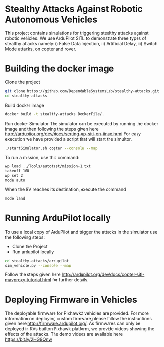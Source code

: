 # Stealthy Attacks Against Robotic Autonomous Vehicles
This project contains simulations for triggering stealthy attacks against robotic vehicles. We use ArduPilot SITL to demonstrate three types of stealthy attacks namely: i) False Data Injection, ii) Artificial Delay, iii) Switch Mode attacks, on copter and rover.

# Building the docker image
Clone the project
```bash
git clone https://github.com/DependableSystemsLab/stealthy-attacks.git
cd stealthy-attacks
```
Build docker image
```bash
docker build -t stealthy-attacks DockerFile/.
```
Run docker Simulator
The simulator can be executed by running the docker image and then following the steps given here http://ardupilot.org/dev/docs/setting-up-sitl-on-linux.html 
For easy execution we have provided a script that will start the simultor. 
```bash
./startSimulator.sh copter --console --map
```
To run a mission, use this command:
```bash
wp load ../Tools/autotest/mission-1.txt
takeoff 100
wp set 2
mode auto
```
When the RV reaches its destination, execute the command
```bash
mode land
```

# Running ArduPilot locally
To use a local copy of ArduPilot and trigger the attacks in the simulator use the following steps:
* Clone the Project
* Run ardupilot locally
```bash
cd stealthy-attacks/ardupilot
sim_vehicle.py --console --map
```
Follow the steps given here http://ardupilot.org/dev/docs/copter-sitl-mavproxy-tutorial.html for further details. 

# Deploying Firmware in Vehicles
The deployable firmware for Pixhawk2 vehicles are provided. For more information on deploying custom firmware,please follow the instructions given here http://firmware.ardupilot.org/. As firmwares can only be deployed in RVs builton Pixhawk platform, we provide videos showing the effects of the attacks. The demo videos are available here https://bit.ly/2HG9Qnw



